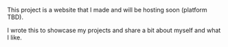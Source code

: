 This project is a website that I made and will be hosting soon (platform TBD).

I wrote this to showcase my projects and share a bit about myself and what I like.

